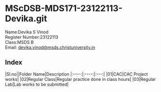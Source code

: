 # MScDSB-MDS171-23122113-Devika.git

Name:Devika S Vinod   
Register Number:23122113   
Class:MSDS B   
Email: devika.vinod@msds.christuniversity.in

## Index
|Sl.no||Folder Name|Description
|:----:|:----:|:---:|
|01|CAC|CAC Project works|
|02|Regular Class|Regular practice done in class hours|
|03|Regular Lab|Lab works to be submitted|